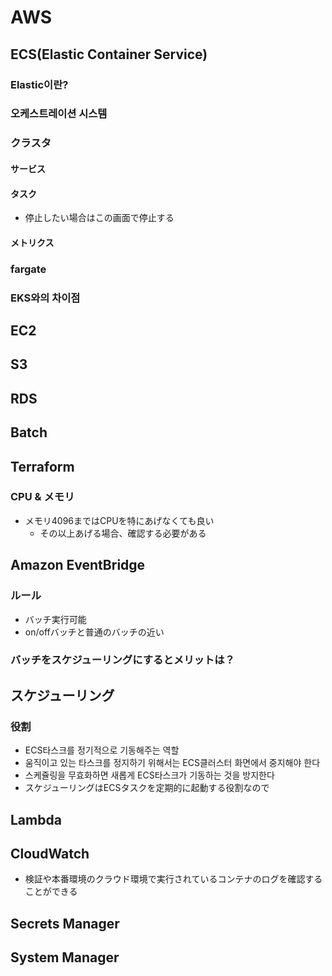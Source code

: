 # AWS

## ECS(Elastic Container Service)

### Elastic이란?

### 오케스트레이션 시스템

### クラスタ

#### サービス

#### タスク

- 停止したい場合はこの画面で停止する

#### メトリクス

### fargate

### EKS와의 차이점

## EC2

## S3

## RDS

## Batch

## Terraform

### CPU & メモリ

- メモリ4096まではCPUを特にあげなくても良い
  - その以上あげる場合、確認する必要がある

## Amazon EventBridge

### ルール

- バッチ実行可能
- on/offバッチと普通のバッチの近い

### バッチをスケジューリングにするとメリットは？

## スケジューリング

### 役割

- ECS타스크를 정기적으로 기동해주는 역할
- 움직이고 있는 타스크를 정지하기 위해서는 ECS클러스터 화면에서 중지해야 한다
- 스케쥴링을 무효화하면 새롭게 ECS타스크가 기동하는 것을 방지한다
- スケジューリングはECSタスクを定期的に起動する役割なので

## Lambda

## CloudWatch

- 検証や本番環境のクラウド環境で実行されているコンテナのログを確認することができる

## Secrets Manager

## System Manager

